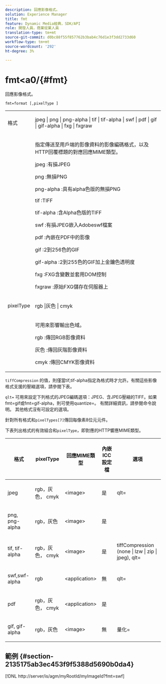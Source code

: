 ```yaml
---
description: 回應影像格式。
solution: Experience Manager
title: fmt
feature: Dynamic Media經典，SDK/API
role: 開發人員，商業從業人員
translation-type: tm+mt
source-git-commit: d0bc88f55f857762b3bab4c76d1e3f3dd2733d60
workflow-type: tm+mt
source-wordcount: '292'
ht-degree: 3%

---
```



# fmt&lt;a0/{#fmt}

回應影像格式。

`fmt=format [,pixelType ]`

<table id="simpletable_66FAABB7BD7A4BBB815A570BEA4C1AE8"> 
 <tr class="strow"> 
  <td class="stentry"> <p><span class="codeph"> <span class="varname"> 格式</span> </span> </p></td> 
  <td class="stentry"> <p><span class="codeph"> jpeg | png | png-alpha | tif | tif-alpha | swf | pdf | gif | gif-alpha | fxg | fxgraw</span> </p></td> 
 </tr> 
 <tr class="strow"> 
  <td class="stentry"></td> 
  <td class="stentry"> <p> 指定傳送至用戶端的影像資料的影像編碼格式，以及HTTP回覆標題的對應回應MIME類型。 </p> <p> <span class="codeph">  jpeg </span>:有損JPEG </p> <p> <span class="codeph"> png  </span>:無損PNG </p> <p> <span class="codeph"> png-alpha </span>:具有alpha色版的無損PNG </p> <p> <span class="codeph">  tif  </span>:TIFF </p> <p> <span class="codeph"> tif-alpha  </span>:含Alpha色版的TIFF </p> <p> <span class="codeph">  swf  </span>:有損JPEG嵌入Adobeswf檔案 </p> <p> <span class="codeph"> pdf  </span>:內嵌在PDF中的影像 </p> <p> <span class="codeph"> gif  </span>:2到256色的GIF </p> <p> <span class="codeph"> gif-alpha  </span>:2到255色的GIF加上金鑰色透明度 </p> <p> <span class="codeph"> fxg  </span>:FXG含變數並套用DOM控制 </p> <p> <span class="codeph">  fxgraw  </span>:原始FXG儲存在伺服器上 </p> </td> 
 </tr> 
 <tr class="strow"> 
  <td class="stentry"> <p><span class="codeph"> <span class="varname"> pixelType</span> </span> </p></td> 
  <td class="stentry"> <p><span class="codeph"> rgb |灰色 | cmyk</span> </p></td> 
 </tr> 
 <tr class="strow"> 
  <td class="stentry"></td> 
  <td class="stentry"> <p> 可用來影響輸出色域。 </p> <p> <span class="codeph">  rgb  </span>:傳回RGB影像資料 </p> <p> <span class="codeph"> 灰色 </span>:傳回灰階影像資料 </p> <p> <span class="codeph"> cmyk  </span>:傳回CMYK影像資料 </p> </td> 
 </tr> 
</table>

`tiffCompression` 的值，則僅當tif,tif-alpha指定為格式時才允許。有關這些影像格式支援的壓縮選項，請參閱下表。

`qlt=` 可用來設定下列格式的JPEG編碼選項：JPEG、含JPEG壓縮的TIFF。如果fmt=gif或fmt=gif-alpha，則可使用quantize=。 有關詳細資訊，請參閱命令說明。 其他格式沒有可設定的選項。

針對所有格式和`pixelTypes[7]`傳回每像素8位元元件。

下表列出格式的有效組合和`pixelType`，即對應的HTTP響應MIME類型。

<table id="table_54AFE58185004C74971EFBA845E177B6"> 
 <thead> 
  <tr> 
   <th colname="col1" class="entry"> <p><span class="varname"> 格式</span> </p> </th> 
   <th colname="col2" class="entry"> <p><span class="varname"> pixelType</span> </p> </th> 
   <th colname="col3" class="entry"> <p>回應MIME類型 </p> </th> 
   <th colname="col4" class="entry"> <p>內嵌ICC設定檔 </p> </th> 
   <th colname="col5" class="entry"> <p>選項 </p> </th> 
  </tr> 
 </thead>
 <tbody> 
  <tr> 
   <td> <p>jpeg </p> </td> 
   <td> <p>rgb，灰色， cmyk </p> </td> 
   <td> <p>&lt;image&gt; </p> </td> 
   <td> <p>是 </p> </td> 
   <td> <p><span class="codeph"> qlt=</span> </p> </td> 
  </tr> 
  <tr> 
   <td> <p>png, png-alpha </p> </td> 
   <td> <p>rgb，灰色 </p> </td> 
   <td> <p>&lt;image&gt; </p> </td> 
   <td> <p>是 </p> </td> 
   <td> <p> </p> </td> 
  </tr> 
  <tr> 
   <td> <p>tif, tif-alpha </p> </td> 
   <td> <p>rgb，灰色， cmyk </p> </td> 
   <td> <p>&lt;image&gt; </p> </td> 
   <td> <p>是 </p> </td> 
   <td> <p><span class="codeph"> <span class="varname"> tiffCompression</span> (none | lzw | zip | jpeg), qlt=</span> </p> </td> 
  </tr> 
  <tr> 
   <td> <p>swf,swf-alpha </p> </td> 
   <td> <p>rgb </p> </td> 
   <td> <p>&lt;application&gt; </p> </td> 
   <td> <p>無 </p> </td> 
   <td> <p><span class="codeph"> qlt=  </span> </p> </td> 
  </tr> 
  <tr> 
   <td> <p>pdf </p> </td> 
   <td> <p>rgb，灰色， cmyk </p> </td> 
   <td> <p>&lt;application&gt; </p> </td> 
   <td> <p>是 </p> </td> 
   <td> <p> </p> </td> 
  </tr> 
  <tr> 
   <td> <p>gif, gif-alpha </p> </td> 
   <td> <p>rgb，灰色 </p> </td> 
   <td> <p>&lt;image&gt; </p> </td> 
   <td> <p>無 </p> </td> 
   <td> <p><span class="codeph"> 量化=</span> </p> </td> 
  </tr> 
 </tbody> 
</table>

## 範例 {#section-2135175ab3ec453f9f5388d5690b0da4}

[!DNL http://server/is/agm/myRootId/myImageId?fmt=swf]
